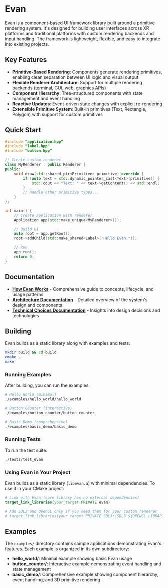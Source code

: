 # Evan

Evan is a component-based UI framework library built around a primitive rendering system. It's designed for building user interfaces across XR platforms and traditional platforms with custom rendering backends and input handling. The framework is lightweight, flexible, and easy to integrate into existing projects.

## Key Features

- **Primitive-Based Rendering**: Components generate rendering primitives, enabling clean separation between UI logic and visual output
- **Flexible Renderer Architecture**: Support for multiple rendering backends (terminal, GUI, web, graphics APIs)
- **Component Hierarchy**: Tree-structured components with state management and event handling
- **Reactive Updates**: Event-driven state changes with explicit re-rendering
- **Extensible Primitive System**: Built-in primitives (Text, Rectangle, Polygon) with support for custom primitives

## Quick Start

```cpp
#include "application.hpp"
#include "label.hpp"
#include "button.hpp"

// Create custom renderer
class MyRenderer : public Renderer {
public:
    void draw(std::shared_ptr<Primitive> primitive) override {
        if (auto text = std::dynamic_pointer_cast<Text>(primitive)) {
            std::cout << "Text: " << text->getContent() << std::endl;
        }
        // Handle other primitive types...
    }
};

int main() {
    // Create application with renderer
    Application app(std::make_unique<MyRenderer>());

    // Build UI
    auto root = app.getRoot();
    root->addChild(std::make_shared<Label>("Hello Evan!"));

    // Run
    app.run();
    return 0;
}
```

## Documentation

- **[How Evan Works](docs/HOW_GUILLAUME_WORKS.md)** - Comprehensive guide to concepts, lifecycle, and usage patterns
- **[Architecture Documentation](docs/ARCHITECTURE.md)** - Detailed overview of the system's design and components
- **[Technical Choices Documentation](docs/TECHNICAL_CHOICES.md)** - Insights into design decisions and technologies

## Building

Evan builds as a static library along with examples and tests:

```bash
mkdir build && cd build
cmake ..
make
```

### Running Examples

After building, you can run the examples:

```bash
# Hello World (minimal)
./examples/hello_world/hello_world

# Button Counter (interactive)
./examples/button_counter/button_counter

# Basic Demo (comprehensive)
./examples/basic_demo/basic_demo
```

### Running Tests

To run the test suite:

```bash
./tests/test_evan
```

### Using Evan in Your Project

Evan builds as a static library (`libevan.a`) with minimal dependencies. To use it in your CMake project:

```cmake
# Link with Evan (core library has no external dependencies)
target_link_libraries(your_target PRIVATE evan)

# Add SDL3 and OpenGL only if you need them for your custom renderer
# target_link_libraries(your_target PRIVATE SDL3::SDL3 ${OPENGL_LIBRARIES})
```

## Examples

The `examples/` directory contains sample applications demonstrating Evan's features. Each example is organized in its own subdirectory:

- **hello_world/**: Minimal example showing basic Evan usage
- **button_counter/**: Interactive example demonstrating event handling and state management
- **basic_demo/**: Comprehensive example showing component hierarchy, event handling, and 3D primitive rendering
